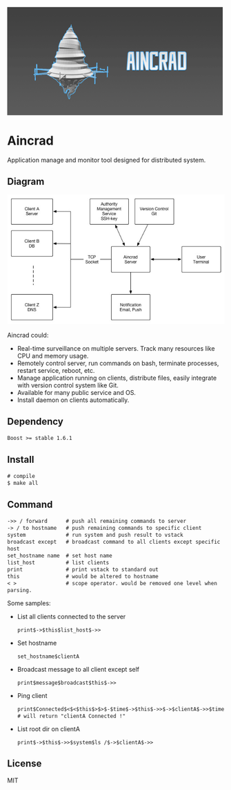 <img src="https://raw.githubusercontent.com/rijn/Aincrad/master/res/logo.gif" width="500px" height="250px">

# Aincrad

Application manage and monitor tool designed for distributed system.

## Diagram

![](https://raw.githubusercontent.com/rijn/Aincrad/master/res/diagram.jpg)

Aincrad could:

* Real-time surveillance on multiple servers. Track many resources like CPU and memory usage.
* Remotely control server, run commands on bash, terminate processes, restart service, reboot, etc.
* Manage application running on clients, distribute files, easily integrate with version control system like Git.
* Available for many public service and OS.
* Install daemon on clients automatically.

## Dependency

```
Boost >= stable 1.6.1
```

## Install

```
# compile
$ make all
```

## Command

```
->> / forward      # push all remaining commands to server
-> / to hostname   # push remaining commands to specific client
system             # run system and push result to vstack
broadcast except   # broadcast command to all clients except specific host
set_hostname name  # set host name
list_host          # list clients
print              # print vstack to standard out
this               # would be altered to hostname
< >                # scope operator. would be removed one level when parsing.
```

Some samples:

* List all clients connected to the server
    ```
    print$->$this$list_host$->>
    ```

* Set hostname
    ```
    set_hostname$clientA
    ```

* Broadcast message to all client except self
    ```
    print$message$broadcast$this$->>
    ```

* Ping client
    ```
    print$Connected$<$<$this$>$>$-$time$->$this$->>$->$clientA$->>$time
    # will return "clientA Connected !"
    ```

* List root dir on clientA
    ```
    print$->$this$->>$system$ls /$->$clientA$->>
    ```

## License

MIT